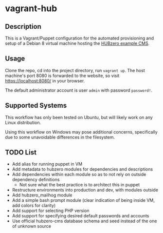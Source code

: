 # vagrant-hub

## Description
This is a Vagrant/Puppet configuration for the automated provisioning and
setup of a Debian 8 virtual machine hosting the 
[HUBzero example CMS](https://github.com/hubzero/hubzero-cms).

## Usage
Clone the repo, cd into the project directory, run `vagrant up`. The host 
machine's port 8080 is forwarded to the website, so visit 
[https://localhost:8080/](https://localhost:8080/) in your browser.

The default administrator account is user `admin` with password `password!`.

## Supported Systems
This workflow has only been tested on Ubuntu, but will likely work on any Linux distribution.

Using this workflow on Windows may pose additional concerns, specifically due to some 
unavoidable differences in the filesystem.

## TODO List
* Add alias for running puppet in VM
* Add metadata to hubzero modules for dependencies and descriptions
* Add dependencies within each module so as to not rely on outside dependency definitions
    * Not sure what the best practice is to architect this in puppet
* Restructure environments into production and dev, with modules outside
* Add hubzero_mailhog module
* Add a simple bash prompt module (clear indication of being inside VM, add colors for clarity)
* Add support for selecting PHP version
* Add support for specifying desired default passwords and accounts
* Use official hubzero-cms database schema and seed instead of the one of unknown source